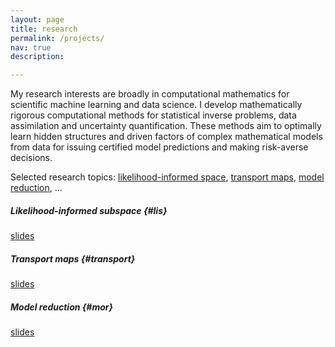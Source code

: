```yaml
---
layout: page
title: research
permalink: /projects/
nav: true
description: 

---
```


My research interests are broadly in computational mathematics for scientific machine learning and data science. I develop mathematically rigorous computational methods for statistical inverse problems, data assimilation and uncertainty quantification. These methods aim to optimally learn hidden structures and driven factors of complex mathematical models from data for issuing certified model predictions and making risk-averse decisions. 

Selected research topics: [likelihood-informed space](#lis), [transport maps](#transport), [model reduction](#mor), ...

##### **Likelihood-informed subspace** {#lis}

[slides](/assets/pdf/lis-dtu.pdf)

##### **Transport maps** {#transport}

[slides](/assets/pdf/dirt-hda.pdf)

##### **Model reduction** {#mor}

[slides](/assets/pdf/adaptive_rom.pdf)
